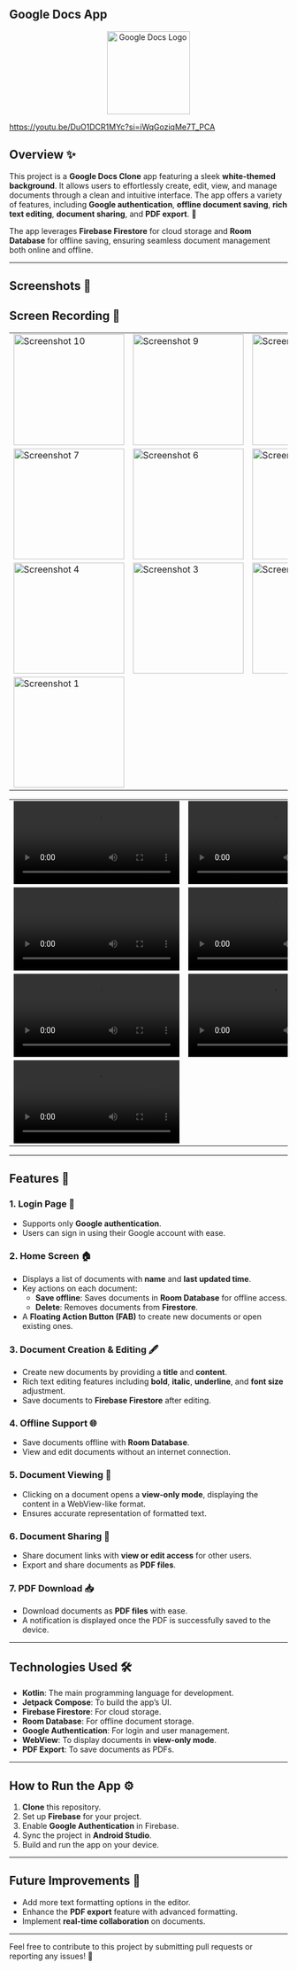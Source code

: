 ## Google Docs App

<div align="center">
  <img src="https://github.com/user-attachments/assets/9f40331c-3453-4547-bdf9-84c60baab71a" alt="Google Docs Logo" width="150"/>
</div> 

https://youtu.be/DuO1DCR1MYc?si=iWqGoziqMe7T_PCA

## Overview ✨

This project is a **Google Docs Clone** app featuring a sleek **white-themed background**. It allows users to effortlessly create, edit, view, and manage documents through a clean and intuitive interface. The app offers a variety of features, including **Google authentication**, **offline document saving**, **rich text editing**, **document sharing**, and **PDF export**. 📄

The app leverages **Firebase Firestore** for cloud storage and **Room Database** for offline saving, ensuring seamless document management both online and offline.

---

## Screenshots 📸

<table align="center">
  <tr>
    <td>
      <img src="https://github.com/user-attachments/assets/edd19175-7717-423a-9f2e-8704f95ecdc9" alt="Screenshot 10" width="200"/>
    </td>
    <td>
      <img src="https://github.com/user-attachments/assets/7388deb2-549d-478b-8cb1-9b8956106bbb" alt="Screenshot 9" width="200"/>
    </td>
    <td>
      <img src="https://github.com/user-attachments/assets/15b8499a-cd0c-425e-ad05-d8fb85e1c23d" alt="Screenshot 8" width="200"/>
    </td>
  </tr>
  <tr>
    <td>
      <img src="https://github.com/user-attachments/assets/8d1423d3-761b-4ca8-beef-dea4b0febe93" alt="Screenshot 7" width="200"/>
    </td>
    <td>
      <img src="https://github.com/user-attachments/assets/0a371564-9d2c-4c33-846e-7babb606d1e4" alt="Screenshot 6" width="200"/>
    </td>
    <td>
      <img src="https://github.com/user-attachments/assets/fe48e092-edc6-4b01-a3b2-cff143775ed5" alt="Screenshot 5" width="200"/>
    </td>
  </tr>
  <tr>
    <td>
      <img src="https://github.com/user-attachments/assets/1b9bb061-a4dd-4bbd-9f82-0c84d8fb8d81" alt="Screenshot 4" width="200"/>
    </td>
    <td>
      <img src="https://github.com/user-attachments/assets/3c74c244-63f4-45db-a510-900f917bc9d7" alt="Screenshot 3" width="200"/>
    </td>
    <td>
      <img src="https://github.com/user-attachments/assets/67b44a7b-bbdc-4b8d-b957-45c27255ebe4" alt="Screenshot 2" width="200"/>
    </td>
  </tr>
  <tr>
    <td>
      <img src="https://github.com/user-attachments/assets/570e60a3-a335-4683-83b9-80fe0ca02f98" alt="Screenshot 1" width="200"/>
    </td>



## Screen Recording 🎥

<table align="center">
  <tr>
    <td>
      <video src="https://github.com/user-attachments/assets/79373bc6-a46b-4a75-9420-be6fd2f46714" controls width="300"></video>
    </td>
    <td>
      <video src="https://github.com/user-attachments/assets/65f5bc21-fa1b-42b4-b6c7-c760c4f77246" controls width="300"></video>
    </td>
  </tr>
  <tr>
    <td>
      <video src="https://github.com/user-attachments/assets/06f3eaaf-f37f-4e17-996b-ed4fef44fd1d" controls width="300"></video>
    </td>
    <td>
      <video src="https://github.com/user-attachments/assets/4e5b86e4-4565-4aa0-b0f9-d1d60af0879e" controls width="300"></video>
    </td>
  </tr>
  <tr>
    <td>
      <video src="https://github.com/user-attachments/assets/5e907950-fab9-419e-8ed3-d48ebf4ceb5c" controls width="300"></video>
    </td>
    <td>
      <video src="https://github.com/user-attachments/assets/e0003b8a-adde-4ff5-8676-ef578f8dc289" controls width="300"></video>
    </td>
  </tr>
  <tr>
    <td>
      <video src="https://github.com/user-attachments/assets/03eb2342-5299-47cb-9667-e8157cb09141" controls width="300"></video>
    </td>
  </tr>
</table>

---

## Features 🚀

### 1. **Login Page 🔐**
- Supports only **Google authentication**.
- Users can sign in using their Google account with ease.

### 2. **Home Screen 🏠**
- Displays a list of documents with **name** and **last updated time**.
- Key actions on each document:
  - **Save offline**: Saves documents in **Room Database** for offline access.
  - **Delete**: Removes documents from **Firestore**.
- A **Floating Action Button (FAB)** to create new documents or open existing ones.

### 3. **Document Creation & Editing 🖋**
- Create new documents by providing a **title** and **content**.
- Rich text editing features including **bold**, **italic**, **underline**, and **font size** adjustment.
- Save documents to **Firebase Firestore** after editing.

### 4. **Offline Support 🌐**
- Save documents offline with **Room Database**.
- View and edit documents without an internet connection.

### 5. **Document Viewing 👀**
- Clicking on a document opens a **view-only mode**, displaying the content in a WebView-like format.
- Ensures accurate representation of formatted text.

### 6. **Document Sharing 🤝**
- Share document links with **view or edit access** for other users.
- Export and share documents as **PDF files**.

### 7. **PDF Download 📥**
- Download documents as **PDF files** with ease.
- A notification is displayed once the PDF is successfully saved to the device.

---

## Technologies Used 🛠️
- **Kotlin**: The main programming language for development.
- **Jetpack Compose**: To build the app’s UI.
- **Firebase Firestore**: For cloud storage.
- **Room Database**: For offline document storage.
- **Google Authentication**: For login and user management.
- **WebView**: To display documents in **view-only mode**.
- **PDF Export**: To save documents as PDFs.

---

## How to Run the App ⚙️

1. **Clone** this repository.
2. Set up **Firebase** for your project.
3. Enable **Google Authentication** in Firebase.
4. Sync the project in **Android Studio**.
5. Build and run the app on your device.

---

## Future Improvements 🎯
- Add more text formatting options in the editor.
- Enhance the **PDF export** feature with advanced formatting.
- Implement **real-time collaboration** on documents.

---

Feel free to contribute to this project by submitting pull requests or reporting any issues! 🙌
